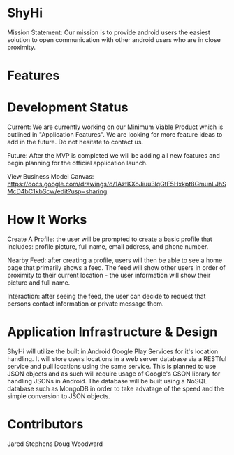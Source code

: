 ShyHi
=====
Mission Statement: 
Our mission is to provide android users the easiest solution to open communication with other android users who are in close proximity. 


Features
========
  

Development Status
==================

Current:
We are currently working on our Minimum Viable Product which is outlined in "Application Features". We are looking for more feature
ideas to add in the future. Do not hesitate to contact us. 

Future: 
After the MVP is completed we will be adding all new features and begin planning for the official application launch. 

View Business Model Canvas: https://docs.google.com/drawings/d/1AztKXoJiuu3lqGtF5Hxkpt8GmunLJhSMcD4bC1kbScw/edit?usp=sharing


How It Works
============ 

Create A Profile: the user will be prompted to create a basic profile that includes: profile picture, full name, email address, and phone number. 
	

Nearby Feed: after creating a profile, users will then be able to see a home page that primarily shows a feed. The feed will show other users in order of proximity to their current location - the user information will show their picture and full name. 


Interaction: after seeing the feed, the user can decide to request that persons contact information or private message them. 
	

Application Infrastructure & Design
===================================
ShyHi will utilize the built in Android Google Play Services for it's location handling. It will store users locations in a web server database via a RESTful service and pull locations using the same service. This is planned to use JSON objects and as such will require usage of Google's GSON library for handling JSONs in Android. The database will be built using a NoSQL database such as MongoDB in order to take advatage of the speed and the simple conversion to JSON objects.

Contributors
============
Jared Stephens
Doug Woodward


